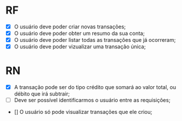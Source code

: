 # RF

- [x] O usuário deve poder criar novas transações;
- [x] O usuário deve poder obter um resumo da sua conta;
- [x] O usuário deve poder listar todas as transações que já ocorreram;
- [x] O usuário deve poder vizualizar uma transação única;

# RN

- [x] A transação pode ser do tipo crédito que somará ao valor total, ou débito que irá subtrair;
- [ ] Deve ser possível identificarmos o usuário entre as requisições;
- [] O usuário só pode visualizar transações que ele criou;